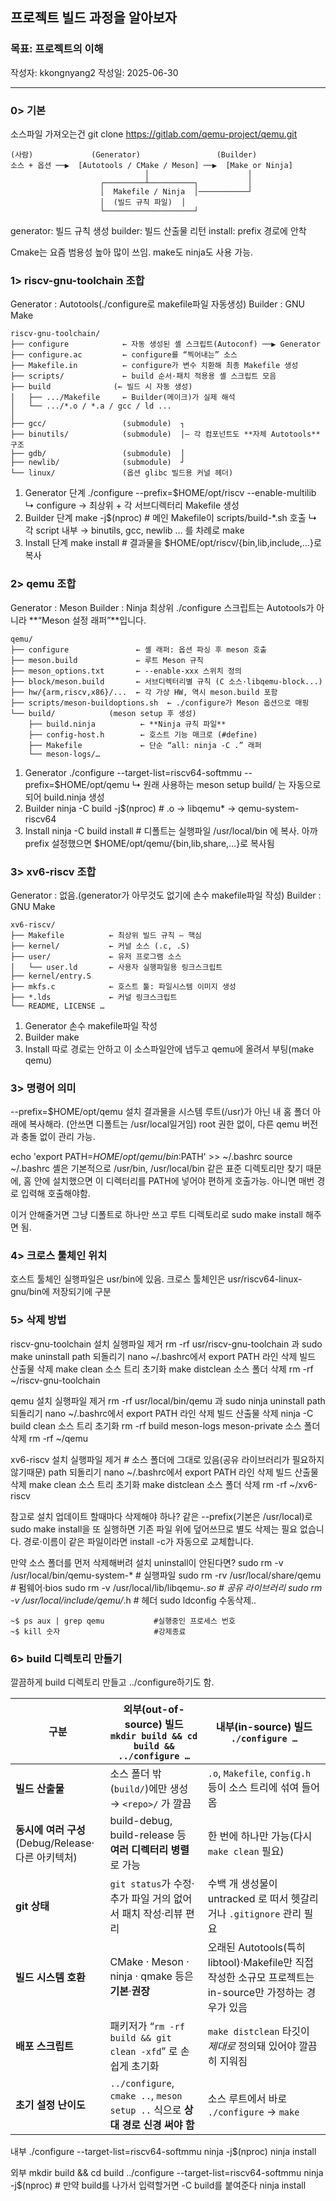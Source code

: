 ## 프로젝트 빌드 과정을 알아보자

### 목표: 프로젝트의 이해
작성자: kkongnyang2 작성일: 2025-06-30

---
### 0> 기본

소스파일 가져오는건 
 git clone https://gitlab.com/qemu-project/qemu.git

```
(사람)             (Generator)                 (Builder)
소스 + 옵션 ──▶  [Autotools / CMake / Meson] ──▶  [Make or Ninja]
                              │                      │
                    ┌─────────┴──────────┐           │
                    │  Makefile / Ninja  │───────────┘
                    │  (빌드 규칙 파일)  │
                    └────────────────────┘
```

generator: 빌드 규칙 생성
builder: 빌드 산출물 리턴
install: prefix 경로에 안착

Cmake는 요즘 범용성 높아 많이 쓰임. make도 ninja도 사용 가능.

### 1> riscv-gnu-toolchain 조합

Generator  : Autotools(./configure로 makefile파일 자동생성)
Builder    : GNU Make

```
riscv-gnu-toolchain/
├── configure            ← 자동 생성된 셸 스크립트(Autoconf) ──▶ Generator
├── configure.ac         ← configure를 “찍어내는” 소스
├── Makefile.in          ← configure가 변수 치환해 최종 Makefile 생성
├── scripts/             ← build 순서·패치 적용용 셸 스크립트 모음
├── build              (← 빌드 시 자동 생성)
│   ├── .../Makefile     ← Builder(메이크)가 실제 해석
│   └── .../*.o / *.a / gcc / ld ...
│
├── gcc/                 (submodule)  ┐
├── binutils/            (submodule)  │— 각 컴포넌트도 **자체 Autotools** 구조
├── gdb/                 (submodule)  │
├── newlib/              (submodule)  ┘
└── linux/               (옵션 glibc 빌드용 커널 헤더)
```

1) Generator 단계
./configure --prefix=$HOME/opt/riscv --enable-multilib
     ↳ configure  →  최상위 + 각 서브디렉터리 Makefile 생성
1) Builder 단계
make -j$(nproc)          # 메인 Makefile이 scripts/build-*.sh 호출
     ↳ 각 script 내부   →  binutils, gcc, newlib … 를 차례로 make
1) Install 단계
make install             # 결과물을 $HOME/opt/riscv/{bin,lib,include,…}로 복사

### 2> qemu 조합

Generator   : Meson
Builder     : Ninja
최상위 ./configure 스크립트는 Autotools가 아니라 **“Meson 설정 래퍼”**입니다.

```
qemu/
├── configure               ← 셸 래퍼: 옵션 파싱 후 meson 호출
├── meson.build             ← 루트 Meson 규칙
├── meson_options.txt       ← --enable-xxx 스위치 정의
├── block/meson.build       ← 서브디렉터리별 규칙 (C 소스·libqemu-block...)
├── hw/{arm,riscv,x86}/...  ← 각 가상 HW, 역시 meson.build 포함
├── scripts/meson-buildoptions.sh  ← ./configure가 Meson 옵션으로 매핑
└── build/            (meson setup 후 생성)
    ├── build.ninja          ← **Ninja 규칙 파일**
    ├── config-host.h        ← 호스트 기능 매크로 (#define)
    ├── Makefile             ← 단순 “all: ninja -C .” 래퍼
    └── meson-logs/…
```

1) Generator
./configure --target-list=riscv64-softmmu --prefix=$HOME/opt/qemu
    ↳ 원래 사용하는 meson setup build/ 는 자동으로 되어 build.ninja 생성
1) Builder
ninja -C build -j$(nproc)                        # .o → libqemu* → qemu-system-riscv64
1) Install
ninja -C build install               # 디폴트는 실행파일 /usr/local/bin 에 복사. 아까 prefix 설정했으면 $HOME/opt/qemu/{bin,lib,share,…}로 복사됨

### 3> xv6-riscv 조합

Generator  : 없음.(generator가 아무것도 없기에 손수 makefile파일 작성)
Builder    : GNU Make

```
xv6-riscv/
├── Makefile          ← 최상위 빌드 규칙 ― 핵심
├── kernel/           ← 커널 소스 (.c, .S)
├── user/             ← 유저 프로그램 소스
│   └── user.ld       ← 사용자 실행파일용 링크스크립트
├── kernel/entry.S
├── mkfs.c            ← 호스트 툴: 파일시스템 이미지 생성
├── *.lds             ← 커널 링크스크립트
└── README, LICENSE …
```

1) Generator
손수 makefile파일 작성
1) Builder
make
1) Install
따로 경로는 안하고 이 소스파일안에 냅두고 qemu에 올려서 부팅(make qemu)

### 3> 명령어 의미
--prefix=$HOME/opt/qemu
설치 결과물을 시스템 루트(/usr)가 아닌 내 홈 폴더 아래에 복사해라. (안쓰면 디폴트는 /usr/local일거임) root 권한 없이, 다른 qemu 버전과 충돌 없이 관리 가능.

echo 'export PATH=$HOME/opt/qemu/bin:$PATH' >> ~/.bashrc
source ~/.bashrc
셸은 기본적으로 /usr/bin, /usr/local/bin 같은 표준 디렉토리만 찾기 때문에, 홈 안에 설치했으면 이 디렉터리를 PATH에 넣어야 편하게 호출가능. 아니면 매번 경로 입력해 호출해야함.

이거 안해줄거면 그냥 디폴트로 하나만 쓰고 루트 디렉토리로 sudo make install 해주면 됨.

### 4> 크로스 툴체인 위치
호스트 툴체인 실행파일은 usr/bin에 있음. 크로스 툴체인은 usr/riscv64-linux-gnu/bin에 저장되기에 구분

### 5> 삭제 방법

riscv-gnu-toolchain
설치 실행파일 제거 rm -rf usr/riscv-gnu-toolchain 과 sudo make uninstall
path 되돌리기 nano ~/.bashrc에서 export PATH 라인 삭제
빌드 산출물 삭제 make clean
소스 트리 초기화 make distclean
소스 폴더 삭제 rm -rf ~/riscv-gnu-toolchain

qemu
설치 실행파일 제거 rm -rf usr/local/bin/qemu 과 sudo ninja uninstall
path 되돌리기 nano ~/.bashrc에서 export PATH 라인 삭제
빌드 산출물 삭제 ninja -C build clean
소스 트리 초기화 rm -rf build meson-logs meson-private
소스 폴더 삭제 rm -rf ~/qemu

xv6-riscv
설치 실행파일 제거  # 소스 폴더에 그대로 있음(공유 라이브러리가 필요하지 않기때문)
path 되돌리기 nano ~/.bashrc에서 export PATH 라인 삭제
빌드 산출물 삭제 make clean
소스 트리 초기화 make distclean
소스 폴더 삭제 rm -rf ~/xv6-riscv

참고로 설치 업데이트 할때마다 삭제해야 하나?
같은 --prefix(기본은 /usr/local)로 sudo make install을 또 실행하면
기존 파일 위에 덮어쓰므로 별도 삭제는 필요 없습니다.
경로·이름이 같은 파일이라면 install -c가 자동으로 교체합니다.

만약 소스 폴더를 먼저 삭제해버려 설치 uninstall이 안된다면?
sudo rm -v /usr/local/bin/qemu-system-*          # 실행파일
sudo rm -rv /usr/local/share/qemu                # 펌웨어·bios
sudo rm -v /usr/local/lib/libqemu-*.so           # 공유 라이브러리
sudo rm -v /usr/local/include/qemu/*.h           # 헤더
sudo ldconfig
수동삭제..

```
~$ ps aux | grep qemu           #실행중인 프로세스 번호
~$ kill 숫자                     #강제종료
```

### 6> build 디렉토리 만들기

깔끔하게 build 디렉토리 만들고 ../configure하기도 함.


| 구분                                       | **외부(out-of-source) 빌드**<br>`mkdir build && cd build && ../configure …` | **내부(in-source) 빌드**<br>`./configure …`                                     |
| ---------------------------------------- | ----------------------------------------------------------------------- | --------------------------------------------------------------------------- |
| **빌드 산출물**                               | 소스 폴더 밖(`build/`)에만 생성 → `<repo>/` 가 깔끔                                 | `.o`, `Makefile`, `config.h` 등이 소스 트리에 섞여 들어옴                               |
| **동시에 여러 구성**<br>(Debug/Release·다른 아키텍처) | build-debug, build-release 등 **여러 디렉터리 병렬**로 가능                         | 한 번에 하나만 가능(다시 `make clean` 필요)                                             |
| **git 상태**                               | `git status`가 수정·추가 파일 거의 없어서 패치 작성·리뷰 편리                               | 수백 개 생성물이 untracked 로 떠서 헷갈리거나 `.gitignore` 관리 필요                           |
| **빌드 시스템 호환**                            | CMake · Meson · ninja · qmake 등은 **기본**·**권장**                          | 오래된 Autotools(특히 libtool)·Makefile만 직접 작성한 소규모 프로젝트는 in-source만 가정하는 경우가 있음 |
| **배포 스크립트**                              | 패키저가 “`rm -rf build && git clean -xfd`” 로 손쉽게 초기화                       | `make distclean` 타깃이 *제대로* 정의돼 있어야 깔끔히 지워짐                                  |
| **초기 설정 난이도**                            | `../configure`, `cmake ..`, `meson setup ..` 식으로 **상대 경로 신경 써야 함**      | 소스 루트에서 바로 `./configure` → `make`                                           |

내부
./configure --target-list=riscv64-softmmu
ninja -j$(nproc) 
ninja install

외부
mkdir build && cd build
../configure --target-list=riscv64-softmmu
ninja -j$(nproc)    # 만약 build를 나가서 입력할거면 -C build를 붙여준다
ninja install
